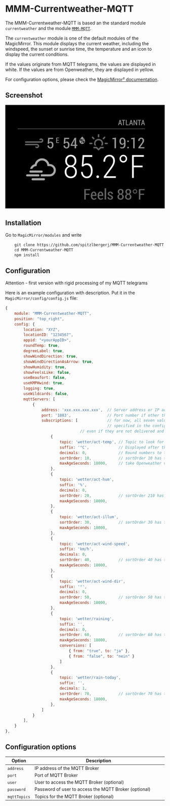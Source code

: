 # MMM-Currentweather-MQTT

The MMM-Currentweather-MQTT is based an the standard module `currentweather` and the module [`MMM-MQTT`](https://github.com/ottopaulsen/MMM-MQTT).

The `currentweather` module is one of the default modules of the MagicMirror.
This module displays the current weather, including the windspeed, the sunset or sunrise time, the temperature and an icon to display the current conditions.

If the values originate from MQTT telegrams, the values are displayed in white. If the values are from Openweather, they are displayed in yellow.

For configuration options, please check the [MagicMirror² documentation](https://docs.magicmirror.builders/modules/currentweather.html).
## Screenshot

![Screenshot](weather_screenshot.png)

## Installation

Go to `MagicMirror/modules` and write

```
    git clone https://github.com/spitzlbergerj/MMM-Currentweather-MQTT
    cd MMM-Currentweather-MQTT
    npm install
```



## Configuration

Attention - first version with rigid processing of my MQTT telegrams

Here is an example configuration with description. Put it in the `MagicMirror/config/config.js` file:

```javascript
{
	module: "MMM-Currentweather-MQTT",
	position: "top_right",
	config: {
		location: "XYZ",
		locationID: "1234567",
		appid: "<yourAppID>",
		roundTemp: true,
		degreeLabel: true,
		showWindDirection: true,
		showWindDirectionAsArrow: true,
		showHumidity: true,
		showFeelsLike: false,
		useBeaufort: false,
		useKMPHwind: true,
		logging: true,
		useWildcards: false,
		mqttServers: [
			{
				address: 'xxx.xxx.xxx.xxx',  // Server address or IP address
				port: '1883',                // Port number if other than default
				subscriptions: [             // for now, all seven values must be 
				                             // specified in the config, 
							     // even if they are not delivered and not displayed.
					{
						topic: 'wetter/act-temp', // Topic to look for
						suffix: '°C',             // Displayed after the value
						decimals: 0,              // Round numbers to this number of decimals
						sortOrder: 10,            // sortOrder 10 has to contain the temperature 
						maxAgeSeconds: 18000,     // take Openweather value if older than 5 hours
					},
					{
						topic: 'wetter/act-hum',
						suffix: '%',
						decimals: 0,
						sortOrder: 20,            // sortOrder 210 has to contain the humidity
						maxAgeSeconds: 18000,
					},
					{
						topic: 'wetter/act-illum',
						sortOrder: 30,            // sortOrder 30 has to contain the illumination
						maxAgeSeconds: 18000,
					},
					{
						topic: 'wetter/act-wind-speed',
						suffix: 'km/h',
						decimals: 0,
						sortOrder: 40,            // sortOrder 40 has to contain the wind speed
						maxAgeSeconds: 18000,
					},
					{
						topic: 'wetter/act-wind-dir',
						suffix: '°',
						decimals: 0,
						sortOrder: 50,            // sortOrder 50 has to contain the wind direction
						maxAgeSeconds: 18000,
					},
					{
						topic: 'wetter/raining',
						suffix: '',
						decimals: 0,
						sortOrder: 60,            // sortOrder 60 has to contain the boolean if its just raining
						maxAgeSeconds: 18000,
						conversions: [
							{ from: "true", to: "ja" },
							{ from: "false", to: "nein" }
						]
					},
					{
						topic: 'wetter/rain-today',
						suffix: '',
						decimals: 1,
						sortOrder: 70,            // sortOrder 70 has to contain the amount of rain today
						maxAgeSeconds: 18000,
					},
				]
			}
        ],
	}
},
```

## Configuration options

<table width="100%">
    <thead>
        <tr>
            <th>Option</th>
            <th width="100%">Description</th>
        </tr>
        <thead>
        <tbody>
            <tr>
                <td><code>address</code></td>
                <td>IP address of the MQTT Broker
                </td>
            </tr>
            <tr>
                <td><code>port</code></td>
                <td>Port of MQTT Broker
                </td>
            </tr>
            <tr>
                <td><code>user</code></td>
                <td>User to access the MQTT Broker (optional)
                </td>
            </tr>
            <tr>
                <td><code>password</code></td>
                <td>Password of user to access the MQTT Broker (optional)
                </td>
            </tr>
            <tr>
                <td><code>mqttTopics</code></td>
                <td>Topics for the MQTT Broker (optional)
            </tr>
        </tbody>
</table>
